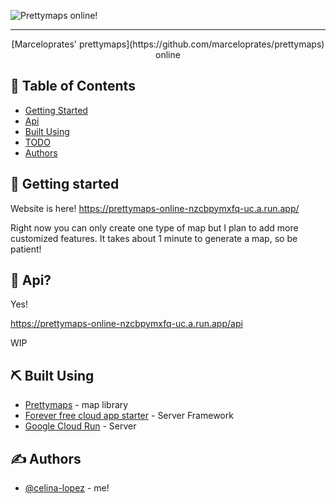 <p align="center">
  
  ![Prettymaps online!](https://user-images.githubusercontent.com/57647158/145342544-ac012d06-bd11-44ca-8de9-62140a593e69.png)
  
</p>

---

<p align="center"> [Marceloprates' prettymaps](https://github.com/marceloprates/prettymaps) online
    <br> 
</p>

## 📝 Table of Contents
- [Getting Started](#getting_started)
- [Api](#usage)
- [Built Using](#built_using)
- [TODO](../TODO.md)
- [Authors](#authors)


## 🏁 Getting started <a name = "getting_started"></a>
Website is here! https://prettymaps-online-nzcbpymxfq-uc.a.run.app/

Right now you can only create one type of map but I plan to add more customized features. It takes about 1 minute to generate a map, so be patient!

## 🎈 Api? <a name="usage"></a>
Yes! 

https://prettymaps-online-nzcbpymxfq-uc.a.run.app/api

WIP

## ⛏️ Built Using <a name = "built_using"></a>
- [Prettymaps](https://github.com/marceloprates/prettymaps) - map library
- [Forever free cloud app starter](https://github.com/czhu12/forever-free-cloud-app-starter) - Server Framework
- [Google Cloud Run](https://cloud.google.com/run) - Server

## ✍️ Authors <a name = "authors"></a>
- [@celina-lopez](https://github.com/celina-lopez) - me!

